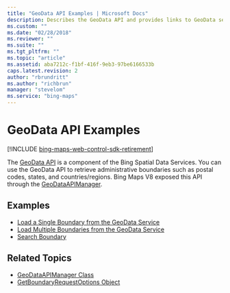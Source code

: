 ```yaml
---
title: "GeoData API Examples | Microsoft Docs"
description: Describes the GeoData API and provides links to GeoData service examples and related topics.
ms.custom: ""
ms.date: "02/28/2018"
ms.reviewer: ""
ms.suite: ""
ms.tgt_pltfrm: ""
ms.topic: "article"
ms.assetid: aba7212c-f1bf-416f-9eb3-97be6166533b
caps.latest.revision: 2
author: "rbrundritt"
ms.author: "richbrun"
manager: "stevelom"
ms.service: "bing-maps"
---
```


# GeoData API Examples

[!INCLUDE [bing-maps-web-control-sdk-retirement](../../../../includes/bing-maps-web-control-sdk-retirement.md)]

The [GeoData API](../../../../spatial-data-services/geodata-api.md) is a component of the Bing Spatial Data Services. You can use the GeoData API to retrieve administrative boundaries such as postal codes, states, and countries/regions. Bing Maps V8 exposed this API through the [GeoDataAPIManager](../../../modules/spatial-data-service-module/geodataapimanager-class.md).

## Examples

  * [Load a Single Boundary from the GeoData Service](load-single-boundary-geodata-example.md)
  * [Load Multiple Boundaries from the GeoData Service](load-multiple-boundaries-geodata-example.md)
  * [Search Boundary](search-boundary-example.md)

## Related Topics

  * [GeoDataAPIManager Class](../../../modules/spatial-data-service-module/geodataapimanager-class.md)
  * [GetBoundaryRequestOptions Object](../../../modules/spatial-data-service-module/getboundaryrequestoptions-object.md) 
